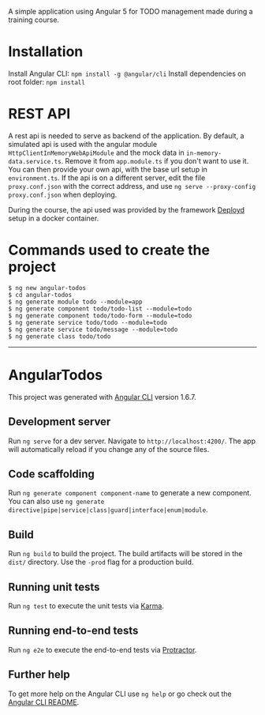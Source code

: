 
A simple application using Angular 5 for TODO management made during a training course.

# Installation

Install Angular CLI: `npm install -g @angular/cli`
Install dependencies on root folder: `npm install`

# REST API

A rest api is needed to serve as backend of the application.
By default, a simulated api is used with the angular module `HttpClientInMemoryWebApiModule` and the mock data in `in-memory-data.service.ts`. Remove it from `app.module.ts` if you don't want to use it.
You can then provide your own api, with the base url setup in `environment.ts`.
If the api is on a different server, edit the file `proxy.conf.json` with the correct address, and use `ng serve --proxy-config proxy.conf.json` when deploying.

During the course, the api used was provided by the framework [Deployd](http://deployd.com/) setup in a docker container.

# Commands used to create the project

```
$ ng new angular-todos
$ cd angular-todos
$ ng generate module todo --module=app
$ ng generate component todo/todo-list --module=todo
$ ng generate component todo/todo-form --module=todo
$ ng generate service todo/todo --module=todo
$ ng generate service todo/message --module=todo
$ ng generate class todo/todo
```

***

# AngularTodos

This project was generated with [Angular CLI](https://github.com/angular/angular-cli) version 1.6.7.

## Development server

Run `ng serve` for a dev server. Navigate to `http://localhost:4200/`. The app will automatically reload if you change any of the source files.

## Code scaffolding

Run `ng generate component component-name` to generate a new component. You can also use `ng generate directive|pipe|service|class|guard|interface|enum|module`.

## Build

Run `ng build` to build the project. The build artifacts will be stored in the `dist/` directory. Use the `-prod` flag for a production build.

## Running unit tests

Run `ng test` to execute the unit tests via [Karma](https://karma-runner.github.io).

## Running end-to-end tests

Run `ng e2e` to execute the end-to-end tests via [Protractor](http://www.protractortest.org/).

## Further help

To get more help on the Angular CLI use `ng help` or go check out the [Angular CLI README](https://github.com/angular/angular-cli/blob/master/README.md).
